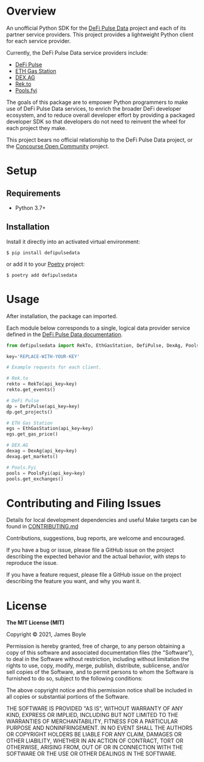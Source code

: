 # Overview

An unofficial Python SDK for the [DeFi Pulse Data](https://docs.defipulse.com/) project and
each of its partner service providers. This project provides a lightweight Python
client for each service provider.

Currently, the DeFi Pulse Data service providers include:
- [DeFi Pulse](https://defipulse.com/)
- [ETH Gas Station](https://ethgasstation.info/)
- [DEX.AG](https://dex.ag/)
- [Rek.to](https://app.rek.to/)
- [Pools.fyi](https://pools.fyi/#/)

The goals of this package are to empower Python programmers to make use of DeFi Pulse Data services,
to enrich the broader DeFi developer ecosystem, and to reduce overall developer effort by providing
a packaged developer SDK so that developers do not need to reinvent the wheel for each project they make.

This project bears no official relationship to the DeFi Pulse Data project, or the
[Concourse Open Community](https://concourseopen.com/) project.

# Setup

## Requirements

* Python 3.7+

## Installation

Install it directly into an activated virtual environment:

```text
$ pip install defipulsedata
```

or add it to your [Poetry](https://poetry.eustace.io/) project:

```text
$ poetry add defipulsedata
```

# Usage

After installation, the package can imported.

Each module below corresponds to a single, logical data provider service defined in
the [DeFi Pulse Data documentation](https://docs.defipulse.com/).

```python
from defipulsedata import RekTo, EthGasStation, DefiPulse, DexAg, PoolsFyi

key='REPLACE-WITH-YOUR-KEY'

# Example requests for each client.

# Rek.to
rekto = RekTo(api_key=key)
rekto.get_events()

# DeFi Pulse
dp = DefiPulse(api_key=key)
dp.get_projects()

# ETH Gas Station
egs = EthGasStation(api_key=key)
egs.get_gas_price()

# DEX.AG
dexag = DexAg(api_key=key)
dexag.get_markets()

# Pools.Fyi
pools = PoolsFyi(api_key=key)
pools.get_exchanges()
```

# Contributing and Filing Issues

Details for local development dependencies and useful Make targets can be found in [CONTRIBUTING.md](CONTRIBUTING.md)

Contributions, suggestions, bug reports, are welcome and encouraged.

If you have a bug or issue, please file a GitHub issue on the project describing the expected behavior and the actual behavior, with steps to reproduce the issue.

If you have a feature request, please file a GitHub issue on the project describing the feature you want, and why you want it.

# License

**The MIT License (MIT)**

Copyright &copy; 2021, James Boyle

Permission is hereby granted, free of charge, to any person obtaining a copy
of this software and associated documentation files (the "Software"), to deal
in the Software without restriction, including without limitation the rights
to use, copy, modify, merge, publish, distribute, sublicense, and/or sell
copies of the Software, and to permit persons to whom the Software is
furnished to do so, subject to the following conditions:

The above copyright notice and this permission notice shall be included in
all copies or substantial portions of the Software.

THE SOFTWARE IS PROVIDED "AS IS", WITHOUT WARRANTY OF ANY KIND, EXPRESS OR
IMPLIED, INCLUDING BUT NOT LIMITED TO THE WARRANTIES OF MERCHANTABILITY,
FITNESS FOR A PARTICULAR PURPOSE AND NONINFRINGEMENT. IN NO EVENT SHALL THE
AUTHORS OR COPYRIGHT HOLDERS BE LIABLE FOR ANY CLAIM, DAMAGES OR OTHER
LIABILITY, WHETHER IN AN ACTION OF CONTRACT, TORT OR OTHERWISE, ARISING FROM,
OUT OF OR IN CONNECTION WITH THE SOFTWARE OR THE USE OR OTHER DEALINGS IN
THE SOFTWARE.
